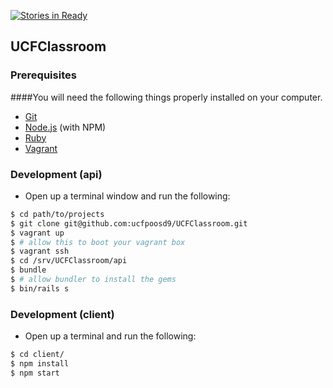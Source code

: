 [![Stories in Ready](https://badge.waffle.io/ucfpoosd9/UCFClassroom.png?label=ready&title=Ready)](https://waffle.io/ucfpoosd9/UCFClassroom)

## UCFClassroom

### Prerequisites

####You will need the following things properly installed on your computer.

* [Git](http://git-scm.com/)
* [Node.js](http://nodejs.org/) (with NPM)
* [Ruby](https://www.ruby-lang.org/)
* [Vagrant](https://www.vagrantup.com/)

### Development (api)

* Open up a terminal window and run the following:

```sh
$ cd path/to/projects
$ git clone git@github.com:ucfpoosd9/UCFClassroom.git
$ vagrant up
$ # allow this to boot your vagrant box
$ vagrant ssh
$ cd /srv/UCFClassroom/api
$ bundle
$ # allow bundler to install the gems
$ bin/rails s
```

### Development (client)

* Open up a terminal and run the following:

```sh
$ cd client/
$ npm install
$ npm start
```
